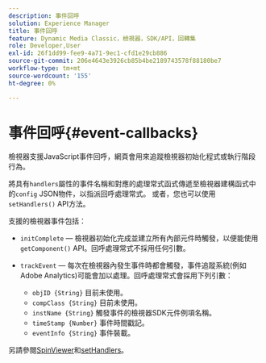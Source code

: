 ```yaml
---
description: 事件回呼
solution: Experience Manager
title: 事件回呼
feature: Dynamic Media Classic，檢視器，SDK/API，回轉集
role: Developer,User
exl-id: 26f1dd99-fee9-4a71-9ec1-cfd1e29cb886
source-git-commit: 206e4643e3926cb85b4be2189743578f88180be7
workflow-type: tm+mt
source-wordcount: '155'
ht-degree: 0%

---
```


# 事件回呼{#event-callbacks}

檢視器支援JavaScript事件回呼，網頁會用來追蹤檢視器初始化程式或執行階段行為。

將具有`handlers`屬性的事件名稱和對應的處理常式函式傳遞至檢視器建構函式中的`config` JSON物件，以指派回呼處理常式。 或者，您也可以使用`setHandlers()` API方法。

支援的檢視器事件包括：

* `initComplete`  — 檢視器初始化完成並建立所有內部元件時觸發，以便能使用 `getComponent()` API。回呼處理常式不採用任何引數。

* `trackEvent`  — 每次在檢視器內發生事件時都會觸發，事件追蹤系統(例如Adobe Analytics)可能會加以處理。回呼處理常式會採用下列引數：

   * `objID {String}` 目前未使用。
   * `compClass {String}` 目前未使用。
   * `instName {String}` 觸發事件的檢視器SDK元件例項名稱。
   * `timeStamp {Number}` 事件時間戳記。
   * `eventInfo {String}` 事件裝載。

另請參閱[SpinViewer](../../c-html5-s7-aem-asset-viewers/c-html5-spin-viewer-about/c-html5-spin-viewer-javascriptapiref/r-html5-spin-viewer-javascriptapiref-spinviewer.md#reference-59b70dd7b58c43059bd85e3295441195)和[setHandlers](../../c-html5-s7-aem-asset-viewers/c-html5-spin-viewer-about/c-html5-spin-viewer-javascriptapiref/r-html5-spin-viewer-javascriptapiref-sethandlers.md#reference-d2223794fb45440094e9fdb5e9b73bef)。
